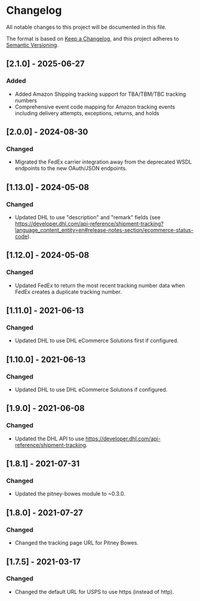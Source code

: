 # Changelog
All notable changes to this project will be documented in this file.

The format is based on [Keep a Changelog](https://keepachangelog.com/en/1.0.0/),
and this project adheres to [Semantic Versioning](https://semver.org/spec/v2.0.0.html).

## [2.1.0] - 2025-06-27
### Added
- Added Amazon Shipping tracking support for TBA/TBM/TBC tracking numbers
- Comprehensive event code mapping for Amazon tracking events including delivery attempts, exceptions, returns, and holds

## [2.0.0] - 2024-08-30
### Changed
- Migrated the FedEx carrier integration away from the deprecated WSDL endpoints to the new OAuth/JSON endpoints.

## [1.13.0] - 2024-05-08
### Changed
- Updated DHL to use "description" and "remark" fields (see https://developer.dhl.com/api-reference/shipment-tracking?language_content_entity=en#release-notes-section/ecommerce-status-code).

## [1.12.0] - 2024-05-08
### Changed
- Updated FedEx to return the most recent tracking number data when FedEx creates a duplicate tracking number.

## [1.11.0] - 2021-06-13
### Changed
- Updated DHL to use DHL eCommerce Solutions first if configured.

## [1.10.0] - 2021-06-13
### Changed
- Updated DHL to use DHL eCommerce Solutions if configured.

## [1.9.0] - 2021-06-08
### Changed
- Updated the DHL API to use https://developer.dhl.com/api-reference/shipment-tracking.

## [1.8.1] - 2021-07-31
### Changed
- Updated the pitney-bowes module to ~0.3.0.

## [1.8.0] - 2021-07-27
### Changed
- Changed the tracking page URL for Pitney Bowes.

## [1.7.5] - 2021-03-17
### Changed
- Changed the default URL for USPS to use https (instead of http).
